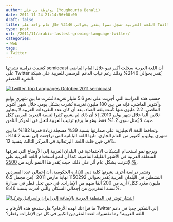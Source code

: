 ```yaml
---
author: يوغرطة بن علي (Youghourta Benali)
date: 2011-11-24 21:14:56+00:00
draft: false
title: اللغة العربية تسجل نموا يقدر بحوالي 2146% خلال عام واحد على Twitter
type: post
url: /2011/11/arabic-fastest-growing-language-twitter/
categories:
- Web
tags:
- Twitter
---
```


كشفت [دراسة](http://semiocast.com/publications/2011_11_24_Arabic_highest_growth_on_Twitter) نشرتها semiocast أن اللغة العربية سجلت أكبر نمو خلال العام الماضي على Twitter يُقدر بحوالي 2146% وذلك رغم غياب الدعم الرسمي للعربية على شبكة التغريد المصغر.




[![Twitter Top Languages October 2011 semiocast](https://www.it-scoop.com/wp-content/uploads/2011/11/Twitter-Top-Languages-October-2011-semiocast.png)
](https://www.it-scoop.com/wp-content/uploads/2011/11/Twitter-Top-Languages-October-2011-semiocast.png)




حسب هذه الدراسة التي اُجريت على نحو 5.6 مليار تغريدة نُشرت ما بين شهري يوليو وأكتوبر الماضي، فإنه من بين 180 مليون تغريدة نُشرت بشكل يومي خلال شهر أكتوبر الماضي، 2.2 مليون منها كُتبت بلغة الضاد، بعد أن كان عدد التغريدات العربية لا يتجاوز ثلاثين ألفا خلال شهر يوليو 2010. إلا أن ذلك لم يشفع كثيرا لنسبة التغريد العربي ككل حيث لا يُمثل سوى 1.2% فقط وهو ما يرفع ترتيب العربية لتحل في المركز الثامن.




وتحافظ اللغة الانجليزية على صدارتها بنسبة 39% مسجلة زيادة قدرها 182% ما بين شهري يوليو و أكتوبر من العام الجاري، تليها اللغة اليابانية التي تراجعت إلى نسبة 14.2%، في حين حلت اللغة  البرتغالية في المركز الثالث بنسبة 12%.




ويرجع نمو استخدام الشبكات الاجتماعية في البلدان العربية إلى الأوضاع التي تعرفها المنطقة العربية في الأشهر القليلة الماضية. كما أن لنمو استخدام اللغة العربية على الإنترنت بشكل عام أثر على ذلك، حيث يُقدر هذا النمو بأزيد من [2500%](http://www.internetworldstats.com/stats7.htm).




وتشير [دراسة أخرى](http://www.dsg.ae/LinkClick.aspx?fileticket=HEgpDfdKIvU%3d&tabid=308&mid=826) نشرتها كلية دبي للإدارة الحكومية، أن إجمالي عدد المغردين النشطين في البلدان العربية يُقدر بحوالي 1150292 نهاية مارس 2011  (من مجمل 6.5 مليون مغرد ككل) أزيد من 200 ألفا منهم من الإمارات. في حين تحل قطر في صدارة نسبة المغردين من إجمالي السكان والتي قُدرت بنسبة 8.46%.




[![انتشار تويتر في المنطقة العربية بالإضافة إلى إيران وإسرائيل وتركيا](https://www.it-scoop.com/wp-content/uploads/2011/11/twitter-arab-world-Jan-Mars-2011.png)
](https://www.it-scoop.com/wp-content/uploads/2011/11/twitter-arab-world-Jan-Mars-2011.png)




ما قراءتك لهذه الأرقام؟ هل ستدفع هذه الأرقام بـ Twitter إلى التفكير جديا في دعم اللغة العربية؟ وما تفسيرك لعدد المغردين الكبير في كل من الإمارات وقطر؟

